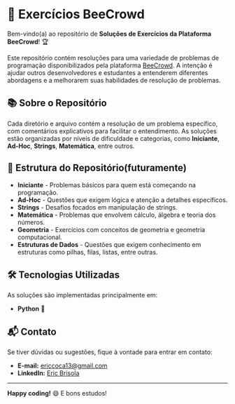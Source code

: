 # 🐝 Exercícios BeeCrowd 

Bem-vindo(a) ao repositório de **Soluções de Exercícios da Plataforma BeeCrowd**! 🏆

Este repositório contém resoluções para uma variedade de problemas de programação disponibilizados pela plataforma [BeeCrowd](https://www.beecrowd.com.br/). A intenção é ajudar outros desenvolvedores e estudantes a entenderem diferentes abordagens e a melhorarem suas habilidades de resolução de problemas.

## 📚 Sobre o Repositório

Cada diretório e arquivo contém a resolução de um problema específico, com comentários explicativos para facilitar o entendimento. As soluções estão organizadas por níveis de dificuldade e categorias, como **Iniciante**, **Ad-Hoc**, **Strings**, **Matemática**, entre outros.

## 🚀 Estrutura do Repositório(futuramente)

- **Iniciante** - Problemas básicos para quem está começando na programação.
- **Ad-Hoc** - Questões que exigem lógica e atenção a detalhes específicos.
- **Strings** - Desafios focados em manipulação de strings.
- **Matemática** - Problemas que envolvem cálculo, álgebra e teoria dos números.
- **Geometria** - Exercícios com conceitos de geometria e geometria computacional.
- **Estruturas de Dados** - Questões que exigem conhecimento em estruturas como pilhas, filas, listas, entre outras.

## 🛠 Tecnologias Utilizadas

As soluções são implementadas principalmente em:
- **Python** 🐍

## 📬 Contato

Se tiver dúvidas ou sugestões, fique à vontade para entrar em contato:

- **E-mail:** ericcoca13@gmail.com
- **LinkedIn:** [Eric Brisola](https://www.linkedin.com/in/eric-coca-019401245/)

---

**Happy coding!** 😄 E bons estudos!
